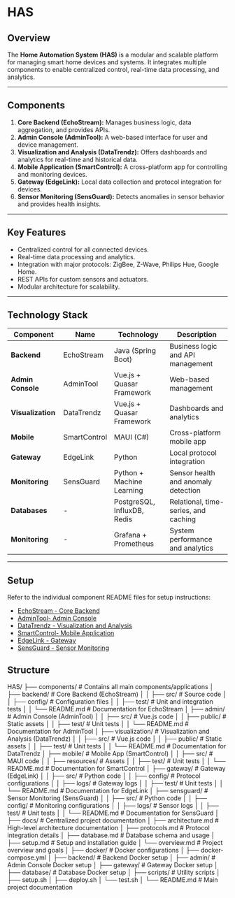 # HAS
## Overview
The **Home Automation System (HAS)** is a modular and scalable platform for managing smart home devices and systems. It integrates multiple components to enable centralized control, real-time data processing, and analytics.

---

## Components
1. **Core Backend (EchoStream):** Manages business logic, data aggregation, and provides APIs.
2. **Admin Console (AdminTool):** A web-based interface for user and device management.
3. **Visualization and Analysis (DataTrendz):** Offers dashboards and analytics for real-time and historical data.
4. **Mobile Application (SmartControl):** A cross-platform app for controlling and monitoring devices.
5. **Gateway (EdgeLink):** Local data collection and protocol integration for devices.
6. **Sensor Monitoring (SensGuard):** Detects anomalies in sensor behavior and provides health insights.

---

## Key Features
- Centralized control for all connected devices.
- Real-time data processing and analytics.
- Integration with major protocols: ZigBee, Z-Wave, Philips Hue, Google Home.
- REST APIs for custom sensors and actuators.
- Modular architecture for scalability.

---

## Technology Stack
| Component            | Name                   | Technology                   | Description                          |
|----------------------|------------------------|------------------------------|--------------------------------------|
| **Backend**          | EchoStream             | Java (Spring Boot)           | Business logic and API management    |
| **Admin Console**    | AdminTool              | Vue.js + Quasar Framework    | Web-based management                 |
| **Visualization**    | DataTrendz             | Vue.js + Quasar Framework    | Dashboards and analytics             |
| **Mobile**           | SmartControl           | MAUI (C#)                    | Cross-platform mobile app            |
| **Gateway**          | EdgeLink               | Python                       | Local protocol integration           |
| **Monitoring**       | SensGuard              | Python + Machine Learning    | Sensor health and anomaly detection  |
| **Databases**        | -                      | PostgreSQL, InfluxDB, Redis  | Relational, time-series, and caching |
| **Monitoring**       | -                      | Grafana + Prometheus         | System performance and analytics     |

---

## Setup
Refer to the individual component README files for setup instructions:
- [EchoStream - Core Backend](./components/backend/README.md)
- [AdminTool- Admin Console](./components/admin/README.md)
- [DataTrendz - Visualization and Analysis](./components/visualization/README.md)
- [SmartControl- Mobile Application](./components/mobile/README.md)
- [EdgeLink - Gateway](./components/gateway/README.md)
- [SensGuard - Sensor Monitoring](./components/sensguard/README.md)

## Structure

HAS/
├── components/           # Contains all main components/applications
│   ├── backend/          # Core Backend (EchoStream)
│   │   ├── src/          # Source code
│   │   ├── config/       # Configuration files
│   │   ├── test/         # Unit and integration tests
│   │   └── README.md     # Documentation for EchoStream
│   ├── admin/            # Admin Console (AdminTool)
│   │   ├── src/          # Vue.js code
│   │   ├── public/       # Static assets
│   │   ├── test/         # Unit tests
│   │   └── README.md     # Documentation for AdminTool
│   ├── visualization/    # Visualization and Analysis (DataTrendz)
│   │   ├── src/          # Vue.js code
│   │   ├── public/       # Static assets
│   │   ├── test/         # Unit tests
│   │   └── README.md     # Documentation for DataTrendz
│   ├── mobile/           # Mobile App (SmartControl)
│   │   ├── src/          # MAUI code
│   │   ├── resources/    # Assets
│   │   ├── test/         # Unit tests
│   │   └── README.md     # Documentation for SmartControl
│   ├── gateway/          # Gateway (EdgeLink)
│   │   ├── src/          # Python code
│   │   ├── config/       # Protocol configurations
│   │   ├── logs/         # Gateway logs
│   │   ├── test/         # Unit tests
│   │   └── README.md     # Documentation for EdgeLink
│   ├── sensguard/        # Sensor Monitoring (SensGuard)
│   │   ├── src/          # Python code
│   │   ├── config/       # Monitoring configurations
│   │   ├── logs/         # Sensor logs
│   │   ├── test/         # Unit tests
│   │   └── README.md     # Documentation for SensGuard
│
├── docs/                 # Centralized project documentation
│   ├── architecture.md   # High-level architecture documentation
│   ├── protocols.md      # Protocol integration details
│   ├── database.md       # Database schema and usage
│   ├── setup.md          # Setup and installation guide
│   └── overview.md       # Project overview and goals
│
├── docker/               # Docker configurations
│   ├── docker-compose.yml
│   ├── backend/          # Backend Docker setup
│   ├── admin/            # Admin Console Docker setup
│   ├── gateway/          # Gateway Docker setup
│   ├── database/         # Database Docker setup
│
├── scripts/              # Utility scripts
│   ├── setup.sh
│   ├── deploy.sh
│   └── test.sh
│
└── README.md             # Main project documentation
